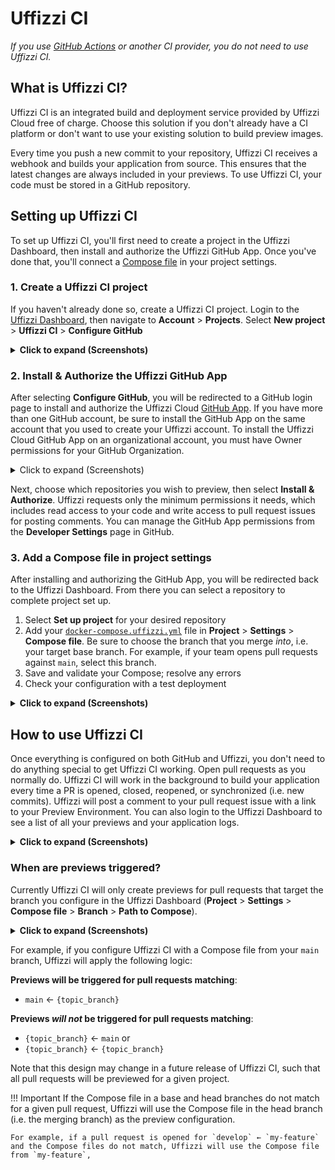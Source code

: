 # Uffizzi CI  
_If you use [GitHub Actions](https://github.com/features/actions) or another CI provider, you do not need to use Uffizzi CI._

## What is Uffizzi CI?
Uffizzi CI is an integrated build and deployment service provided by Uffizzi Cloud free of charge. Choose this solution if you don't already have a CI platform or don't want to use your existing solution to build preview images.

Every time you push a new commit to your repository, Uffizzi CI receives a webhook and builds your application from source. This ensures that the latest changes are always included in your previews. To use Uffizzi CI, your code must be stored in a GitHub repository.

## Setting up Uffizzi CI
To set up Uffizzi CI, you'll first need to create a project in the Uffizzi Dashboard, then install and authorize the Uffizzi GitHub App. Once you've done that, you'll connect a [Compose file](../references/compose-spec.md) in your project settings. 

### **1. Create a Uffizzi CI project**

If you haven't already done so, create a Uffizzi CI project. Login to the [Uffizzi Dashboard](https://app.uffizzi.com/sign_in), then navigate to **Account** > **Projects**. Select **New project**  > **Uffizzi CI** > **Configure GitHub**  
<details><summary><strong>Click to expand (Screenshots)</strong></summary>
<img src="../../assets/images/new-uffizzi-ci-project.webp" width="600">
</details>

### **2. Install & Authorize the Uffizzi GitHub App**
After selecting **Configure GitHub**, you will be redirected to a GitHub login page to install and authorize the Uffizzi Cloud [GitHub App](https://docs.github.com/en/developers/apps/getting-started-with-apps/about-apps). If you have more than one GitHub account, be sure to install the GitHub App on the same account that you used to create your Uffizzi account. To install the Uffizzi Cloud GitHub App on an organizational account, you must have Owner permissions for your GitHub Organization.

<details><summary>Click to expand (Screenshots)</summary>
<p>Install Uffizzi Cloud on your GitHub account</p>
<img src="../../assets/images/install-github-app.webp" width="600">
<img src="../../assets/images/authorize-uffizzi.webp" width="600">
<hr>
</details>

Next, choose which repositories you wish to preview, then select **Install & Authorize**. Uffizzi requests only the minimum permissions it needs, which includes read access to your code and write access to pull request issues for posting comments. You can manage the GitHub App permissions from the **Developer Settings** page in GitHub.  

### **3. Add a Compose file in project settings**

After installing and authorizing the GitHub App, you will be redirected back to the Uffizzi Dashboard. From there you can select a repository to complete project set up.  

1. Select **Set up project** for your desired repository  
2. Add your [`docker-compose.uffizzi.yml`](../references/compose-spec.md) file in **Project** > **Settings** > **Compose file**. Be sure to choose the branch that you merge <i>into</i>, i.e. your target base branch. For example, if your team opens pull requests against `main`, select this branch.
3. Save and validate your Compose; resolve any errors  
4. Check your configuration with a test deployment  

<details><summary><strong>Click to expand (Screenshots)</strong></summary>
<p>1. Select Set up project for the repository you just forked</p>
<img src="../../assets/images/set-up-project.webp" width="600">
<p>2. Add your `docker-compose.uffizzi.yml` file in Project > Settings > Compose. Be sure to choose the branch that you merge <i>into</i>, i.e. your target base branch.</p>
<img src="../../assets/images/add-compose-in-settings.webp" width="600">
<p>3. Save and validate your Compose; resolve any errors  </p>
<img src="../../assets/images/resolve-compose-errors.webp" width="600">
<p>4. Check your configuration with a test deployment </p>
<img src="../../assets/images/compose-added.webp" width="600">
</details>  


## How to use Uffizzi CI  
Once everything is configured on both GitHub and Uffizzi, you don't need to do anything special to get Uffizzi CI working. Open pull requests as you normally do. Uffizzi CI will work in the background to build your application every time a PR is opened, closed, reopened, or synchronized (i.e. new commits). Uffizzi will post a comment to your pull request issue with a link to your Preview Environment. You can also login to the Uffizzi Dashboard to see a list of all your previews and your application logs.  

<details><summary><strong>Click to expand (Screenshots)</strong></summary>
<p>Open a pull request on GitHub:</p>
<img src="../../assets/images/create-pr.webp" width="600">
<hr>
<p>Uffizzi CI will post a comment to your pull request issue:</p>
<img src="../../assets/images/uffizzi-ci-comment.webp" width="600">
<hr>
<p>Log in to the Uffizzi Dashboard to see a list of Preview Environments and your application logs:</p>
<img src="../../assets/images/deploying-preview.webp" width="600">
</details>

### When are previews triggered?

Currently Uffizzi CI will only create previews for pull requests that target the branch you configure in the Uffizzi Dashboard (**Project** > **Settings** > **Compose file** > **Branch** > **Path to Compose**).  

<details><summary><strong>Click to expand (Screenshots)</strong></summary>
<p>Open a pull request on GitHub:</p>
<img src="../../assets/images/compose-target-branch.webp" width="600">
</details>

For example, if you configure Uffizzi CI with a Compose file from your <code>main</code> branch, Uffizzi will apply the following logic:

**Previews will be triggered for pull requests matching**: 

- `main` ← `{topic_branch}`

**Previews _will not_ be triggered for pull requests matching**:  

- `{topic_branch}` ← `main` or  
- `{topic_branch}` ← `{topic_branch}`

Note that this design may change in a future release of Uffizzi CI, such that all pull requests will be previewed for a given project.  

!!! Important
    If the Compose file in a base and head branches do not match for a given pull request, Uffizzi will use the Compose file in the head branch (i.e. the merging branch) as the preview configuration.  

    For example, if a pull request is opened for `develop` ← `my-feature` and the Compose files do not match, Uffizzi will use the Compose file from `my-feature`,

&nbsp;  
&nbsp;  

